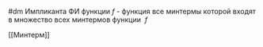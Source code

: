#dm 
Импликанта ФИ функции $f$ - функция все минтермы которой входят в множество всех минтермов функции  $f$

[[Минтерм]]